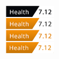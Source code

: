 <a aria-label="health" href="https://codescene.com/" rel="nofollow">
    <img alt="" src="https://github.com/ccemerdem/badges/blob/4707189bd2a58ffa7c51cbf81d6de8e42ee05c2f/v1.png"> </a><br> 

<a aria-label="health" href="https://codescene.com/" rel="nofollow">
    <img alt="" src="https://github.com/ccemerdem/badges/blob/4707189bd2a58ffa7c51cbf81d6de8e42ee05c2f/v2.png"> </a><br> 

<a aria-label="health" href="https://codescene.com/" rel="nofollow">
    <img alt="" src="https://github.com/ccemerdem/badges/blob/4707189bd2a58ffa7c51cbf81d6de8e42ee05c2f/v3.png"> </a><br> 

 <a aria-label="health" href="https://codescene.com/" rel="nofollow">
        <img class="resized-img" alt="" src="https://github.com/ccemerdem/badges/blob/7e036f4175eab2b7f304d88e2f3b34c41465f230/github-badges.png" width="130" height="30">
    </a>
